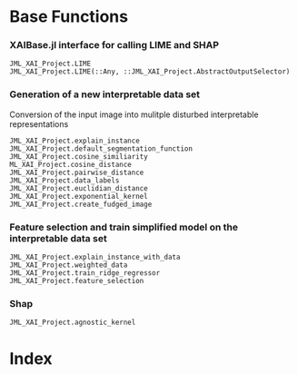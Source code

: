 # Base Functions

### XAIBase.jl interface for calling LIME and SHAP
```@docs
JML_XAI_Project.LIME
JML_XAI_Project.LIME(::Any, ::JML_XAI_Project.AbstractOutputSelector)
```

### Generation of a new interpretable data set
Conversion of the input image into mulitple disturbed interpretable representations

```@docs
JML_XAI_Project.explain_instance 
JML_XAI_Project.default_segmentation_function
JML_XAI_Project.cosine_similiarity
ML_XAI_Project.cosine_distance
JML_XAI_Project.pairwise_distance 
JML_XAI_Project.data_labels  
JML_XAI_Project.euclidian_distance 
JML_XAI_Project.exponential_kernel 
JML_XAI_Project.create_fudged_image 
```

### Feature selection and train simplified model on the interpretable data set
```@docs
JML_XAI_Project.explain_instance_with_data 
JML_XAI_Project.weighted_data 
JML_XAI_Project.train_ridge_regressor
JML_XAI_Project.feature_selection
```

### Shap
```@docs
JML_XAI_Project.agnostic_kernel
```


# Index
```@index
```




